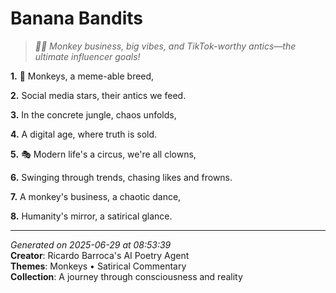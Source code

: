 # Banana Bandits

> *🙈🤳 Monkey business, big vibes, and TikTok-worthy antics—the ultimate influencer goals!*

**1.** 🐒 Monkeys, a meme-able breed,


**2.** Social media stars, their antics we feed.


**3.** In the concrete jungle, chaos unfolds,


**4.** A digital age, where truth is sold.


**5.** 🎭 Modern life's a circus, we're all clowns,


**6.** Swinging through trends, chasing likes and frowns.


**7.** A monkey's business, a chaotic dance,


**8.** Humanity's mirror, a satirical glance.



---

*Generated on 2025-06-29 at 08:53:39*  
**Creator**: Ricardo Barroca's AI Poetry Agent  
**Themes**: Monkeys • Satirical Commentary  
**Collection**: A journey through consciousness and reality